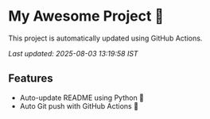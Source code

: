 # My Awesome Project 🚀

This project is automatically updated using GitHub Actions.

_Last updated: 2025-08-03 13:19:58 IST_

## Features
- Auto-update README using Python 🐍
- Auto Git push with GitHub Actions 🤖

